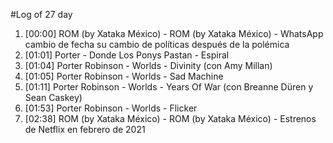 #Log of 27 day

1. [00:00] ROM (by Xataka México) - ROM (by Xataka México) - WhatsApp cambio de fecha su cambio de políticas después de la polémica
1. [01:01] Porter - Donde Los Ponys Pastan - Espiral
1. [01:04] Porter Robinson - Worlds - Divinity (con Amy Millan)
1. [01:05] Porter Robinson - Worlds - Sad Machine
1. [01:11] Porter Robinson - Worlds - Years Of War (con Breanne Düren y Sean Caskey)
1. [01:53] Porter Robinson - Worlds - Flicker
1. [02:38] ROM (by Xataka México) - ROM (by Xataka México) - Estrenos de Netflix en febrero de 2021

